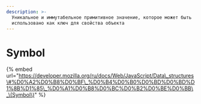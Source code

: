 ```yaml
---
description: >-
  Уникальное и иммутабельное примитивное значение, которое может быть
  использовано как ключ для свойства объекта
---
```


# Symbol

{% embed url="https://developer.mozilla.org/ru/docs/Web/JavaScript/Data\_structures\#%D0%A2%D0%B8%D0%BF\_%D0%B4%D0%B0%D0%BD%D0%BD%D1%8B%D1%85\_%D0%A1%D0%B8%D0%BC%D0%B2%D0%BE%D0%BB\_\(Symbol\)" %}



